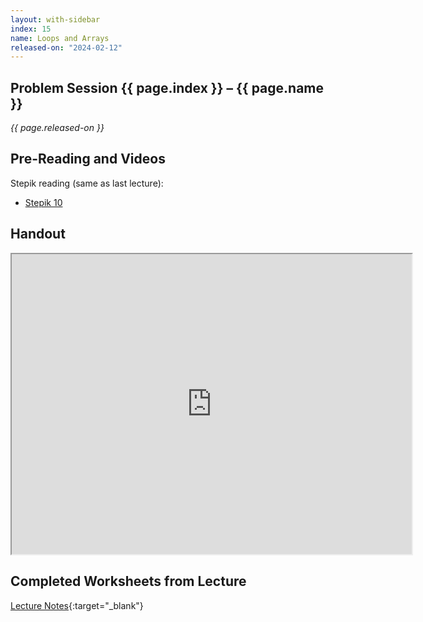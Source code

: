 ```yaml
---
layout: with-sidebar
index: 15
name: Loops and Arrays
released-on: "2024-02-12"
---
```


## Problem Session {{ page.index }} – {{ page.name }}

_{{ page.released-on }}_

## Pre-Reading and Videos

Stepik reading (same as last lecture):
- [Stepik 10](https://stepik.org/lesson/579629/step/1?unit=574279)

## Handout

<iframe src="https://drive.google.com/file/d/1PmwgsQXwMWD_ML7HeSju8mCuqctFvrug/preview" width="640" height="480" allow="autoplay"></iframe>

## Completed Worksheets from Lecture

[Lecture Notes](https://drive.google.com/drive/folders/1v2piIoxjVxDgQQ4Zsh6N85ooD5Y7Itcp?usp=sharing){:target="_blank"}
